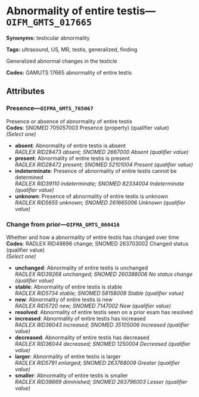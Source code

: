 # Abnormality of entire testis—`OIFM_GMTS_017665`

**Synonyms:** testicular abnormality

**Tags:** ultrasound, US, MR, testis, generalized, finding

Generalized abnormal changes in the testicle

**Codes:** GAMUTS 17665 abnormality of entire testis

## Attributes

### Presence—`OIFMA_GMTS_765067`

Presence or absence of abnormality of entire testis  
**Codes**: SNOMED 705057003 Presence (property) (qualifier value)  
*(Select one)*

- **absent**: Abnormality of entire testis is absent  
_RADLEX RID28473 absent; SNOMED 2667000 Absent (qualifier value)_
- **present**: Abnormality of entire testis is present  
_RADLEX RID28472 present; SNOMED 52101004 Present (qualifier value)_
- **indeterminate**: Presence of abnormality of entire testis cannot be determined  
_RADLEX RID39110 indeterminate; SNOMED 82334004 Indeterminate (qualifier value)_
- **unknown**: Presence of abnormality of entire testis is unknown  
_RADLEX RID5655 unknown; SNOMED 261665006 Unknown (qualifier value)_

### Change from prior—`OIFMA_GMTS_060416`

Whether and how a abnormality of entire testis has changed over time  
**Codes**: RADLEX RID49896 change; SNOMED 263703002 Changed status (qualifier value)  
*(Select one)*

- **unchanged**: Abnormality of entire testis is unchanged  
_RADLEX RID39268 unchanged; SNOMED 260388006 No status change (qualifier value)_
- **stable**: Abnormality of entire testis is stable  
_RADLEX RID5734 stable; SNOMED 58158008 Stable (qualifier value)_
- **new**: Abnormality of entire testis is new  
_RADLEX RID5720 new; SNOMED 7147002 New (qualifier value)_
- **resolved**: Abnormality of entire testis seen on a prior exam has resolved  
- **increased**: Abnormality of entire testis has increased  
_RADLEX RID36043 increased; SNOMED 35105006 Increased (qualifier value)_
- **decreased**: Abnormality of entire testis has decreased  
_RADLEX RID36044 decreased; SNOMED 1250004 Decreased (qualifier value)_
- **larger**: Abnormality of entire testis is larger  
_RADLEX RID5791 enlarged; SNOMED 263768009 Greater (qualifier value)_
- **smaller**: Abnormality of entire testis is smaller  
_RADLEX RID38669 diminished; SNOMED 263796003 Lesser (qualifier value)_